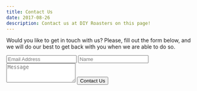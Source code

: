 ```yaml
---
title: Contact Us
date: 2017-08-26
description: Contact us at DIY Roasters on this page! 
---
```


Would you like to get in touch with us? Please, fill out the form below, and we will do our best to get back with you when we are able to do so.

<form id="contactForm" role="form" name="contact" netlify-honeypot="bot-field" action="/contact-us/thank-you" data-netlify="true">
    <input class="form-control" id="email" name="email" placeholder="Email Address" type="email" aria-label="Email Adress" />
    <input class="form-control" id="name" name="name" placeholder="Name" type="text" aria-label="Name" />
    <textarea class="form-control" id="message" name="message" placeholder="Message" rows="3" aria-label="Message"></textarea>
    <button class="btn btn-primary" type="submit">Contact Us</button>
</form>
